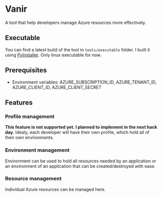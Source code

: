 # Vanir

A tool that help developers manage Azure resources more effectively.

## Executable
You can find a latest build of the tool in `tools/executable` folder. I built it using [PyInstaller](https://www.pyinstaller.org/). Only linux executable for now.

## Prerequisites
- Environment variables: AZURE_SUBSCRIPTION_ID, AZURE_TENANT_ID, AZURE_CLIENT_ID, AZURE_CLIENT_SECRET

## Features
### Profile management

**This feature is not supported yet. I planned to implement in the next hack day.**
Idealy, each developer will have their own profile, which hold all of their own environments.

### Environment management

Environment can be used to hold all resources needed by an application or an environment of an application that can be created/destroyed with ease.

### Resource management

Individual Azure resources can be managed here.